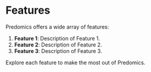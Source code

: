 # Features

Predomics offers a wide array of features:

1. **Feature 1**: Description of Feature 1.
2. **Feature 2**: Description of Feature 2.
3. **Feature 3**: Description of Feature 3.

Explore each feature to make the most out of Predomics.